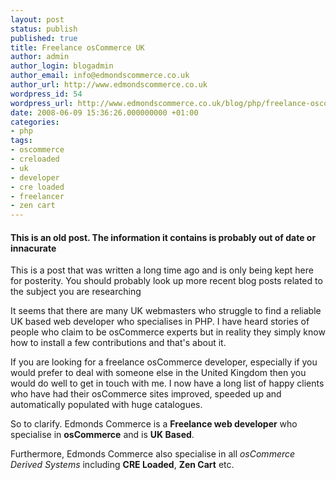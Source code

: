 ```yaml
---
layout: post
status: publish
published: true
title: Freelance osCommerce UK
author: admin
author_login: blogadmin
author_email: info@edmondscommerce.co.uk
author_url: http://www.edmondscommerce.co.uk
wordpress_id: 54
wordpress_url: http://www.edmondscommerce.co.uk/blog/php/freelance-oscommerce-uk/
date: 2008-06-09 15:36:26.000000000 +01:00
categories:
- php
tags:
- oscommerce
- creloaded
- uk
- developer
- cre loaded
- freelancer
- zen cart
---
```

<div class="oldpost"><h4>This is an old post. The information it contains is probably out of date or innacurate</h4>
<p>
This is a post that was written a long time ago and is only being kept here for posterity.
You should probably look up more recent blog posts related to the subject you are researching
</p>
</div>
It seems that there are many UK webmasters who struggle to find a reliable UK based web developer who specialises in PHP. I have heard stories of people who claim to be osCommerce experts but in reality they simply know how to install a few contributions and that's about it.

If you are looking for a freelance osCommerce developer, especially if you would prefer to deal with someone else in the United Kingdom then you would do well to get in touch with me. I now have a long list of happy clients who have had their osCommerce sites improved, speeded up and automatically populated with huge catalogues.

So to clarify. Edmonds Commerce is a <b>Freelance web developer</b> who specialise in <b>osCommerce</b> and is <b>UK Based</b>.

Furthermore, Edmonds Commerce also specialise in all <em>osCommerce Derived Systems</em> including <b>CRE Loaded</b>, <b>Zen Cart</b> etc.
